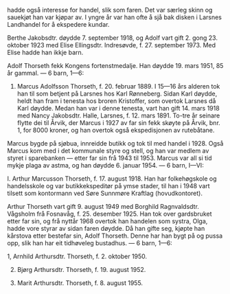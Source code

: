 hadde også interesse for handel, slik som faren. Det var særleg skinn og sauekjøt han var kjøpar av. I yngre år var han ofte å sjå bak disken i Larsnes Landhandel for å ekspedere kundar.

Berthe Jakobsdtr. døydde 7. september 1918, og Adolf vart gift 2. gong 23. oktober 1923 med Elise Ellingsdtr. Indresøvde, f. 27. september 1973. Med Elise hadde han ikkje barn.

Adolf Thorseth fekk Kongens fortenstmedalje. Han døydde 19. mars 1951, 85 år gammal. — 6 barn, 1—6:

1. Marcus Adolfsson Thorseth, f. 20. februar 1889. I 15—16 års alderen tok han til som betjent på Larsnes hos Karl Rønneberg. Sidan Karl døydde, heldt han fram i tenesta hos broren Kristoffer, som overtok Larsnes då Karl døydde. Medan han var i denne tenesta, vart han gift 14. mars 1918 med Nancy Jakobsdtr. Halle, Larsnes, f. 12. mars 1891. To-tre år seinare flytte dei til Årvik, der Marcus i 1927 av far sin fekk skøyte på Årvik, bnr. 1, for 8000 kroner, og han overtok også ekspedisjonen av rutebåtane.

Marcus bygde på sjøbua, innreidde butikk og tok til med handel i 1928. Også Marcus kom med i det kommunale styre og stell, og han var medlem av styret i sparebanken — etter far sin frå 1943 til 1953. Marcus var all si tid mykje plaga av astma, og han døydde 6. januar 1954. — 6 barn, I—VI:

I. Arthur Marcusson Thorseth, f. 17. august 1918. Han har folkehøgskole og handelsskole og var butikkekspeditør på ymse stader, til han i 1948 vart tilsett som kontormann ved Søre Sunnmøre Kraftlag (hovudkontoret).

Arthur Thorseth vart gift 9. august 1949 med Borghild Ragnvaldsdtr. Vågsholm frå Fosnavåg, f. 25. desember 1925. Han tok over gardsbruket etter far sin, og frå nyttår 1968 overtok han handelen som systra, Olga, hadde vore styrar av sidan faren døydde. Då han gifte seg, kjøpte han kårstova etter bestefar sin, Adolf Thorseth. Denne har han bygt på og pussa opp, slik han har eit tidhøveleg bustadhus. — 6 barn, 1—6:

1, Arnhild Arthursdtr. Thorseth, f. 2. oktober 1950.

2. Bjørg Arthursdtr. Thorseth, f. 19. august 1952.

3. Marit Arthursdtr. Thorseth, f. 8. august 1955.